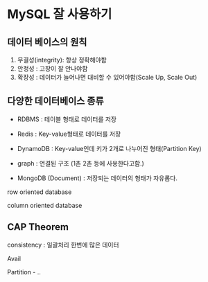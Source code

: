# MySQL 잘 사용하기



## 데이터 베이스의 원칙

1. 무결성(integrity): 항상 정확해야함
2. 안정성 : 고장이 잘 안나야함
3. 확장성 : 데이터가 늘어나면 대비할 수 있어야함(Scale Up, Scale Out)

## 다양한 데이터베이스 종류

- RDBMS : 테이블 형태로 데이터를 저장
- Redis : Key-value형태로 데이터를 저장

- DynamoDB : Key-value인데 키가 2개로 나누어진 형태(Partition Key)

- graph : 연결된 구조 (1촌 2촌 등에 사용한다고함.)
- MongoDB (Document) : 저장되는 데이터의 형태가 자유롭다.

row oriented database

column oriented database

## CAP Theorem

consistency : 일괄처리 한번에 많은 데이터

Avail

Partition - ..

